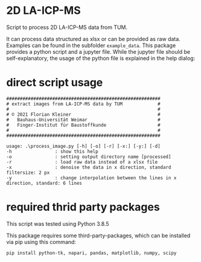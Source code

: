 # 2D LA-ICP-MS
Script to process 2D LA-ICP-MS data from TUM.

It can process data structured as xlsx or can be provided as raw data. Examples can be found in the subfolder `example_data`.
This package provides a python script and a jupyter file. While the jupyter file should be self-explanatory, the usage of the python file is explained in the help dialog:

# direct script usage
```
#########################################################
# extract images from LA-ICP-MS data by TUM             #
#                                                       #
# © 2021 Florian Kleiner                                #
#   Bauhaus-Universität Weimar                          #
#   Finger-Institut für Baustoffkunde                   #
#                                                       #
#########################################################

usage: .\process_image.py [-h] [-o] [-r] [-x:] [-y:] [-d]
-h                : show this help
-o                : setting output directory name [processed]
-r                : load raw data instead of a xlsx file
-x                : denoise the data in x direction, standard filtersize: 2 px
-y                : change interpolation between the lines in x direction, standard: 6 lines

```

# required thrid party packages

This script was tested using Python 3.8.5

This package requires some third-party-packages, which can be installed via pip using this command:

```
pip install python-tk, napari, pandas, matplotlib, numpy, scipy
```